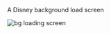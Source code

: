 A Disney background load screen

![bg loading screen](https://i.makeagif.com/media/5-23-2022/dNo_qm.gif)
